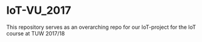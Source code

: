 # IoT-VU_2017
This repository serves as an overarching repo for our IoT-project for the IoT course at TUW 2017/18
